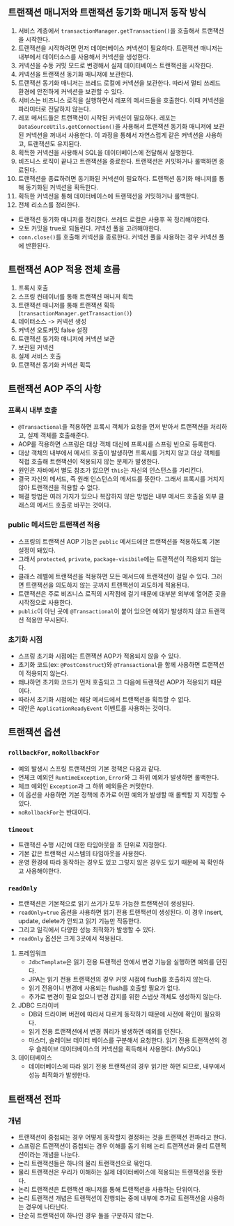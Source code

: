 ## 트랜잭션 매니저와 트랜잭션 동기화 매니저 동작 방식
1. 서비스 계층에서 `transactionManager.getTransaction()`을 호출해서 트랜잭션을 시작한다.
2. 트랜잭션을 시작하려면 먼저 데이터베이스 커넥션이 필요하다. 트랜잭션 매니저는 내부에서 데이터소스를 사용해서 커넥션을 생성한다.
3. 커넥션을 수동 커밋 모드로 변경해서 실제 데이터베이스 트랜잭션을 시작한다.
4. 커넥션을 트랜잭션 동기화 매니저에 보관한다.
5. 트랜잭션 동기화 매니저는 쓰레드 로컬에 커넥션을 보관한다. 따라서 멀티 쓰레드 환경에 안전하게 커넥션을 보관할 수 있다.
6. 서비스는 비즈니스 로직을 실행하면서 레포의 메서드들을 호출한다. 이때 커넥션을 파라미터로 전달하지 않는다.
7. 레포 메서드들은 트랜잭션이 시작된 커넥션이 필요하다. 레포는 `DataSourceUtils.getConnection()`을 사용해서 트랜잭션 동기화 매니저에 보관된 커넥션을 꺼내서 사용한다. 이 과정을 통해서 자연스럽게 같은 커넥션을 사용하고, 트랜잭션도 유지된다.
8. 획득한 커넥션을 사용해서 SQL을 데이터베이스에 전달해서 실행한다.
9. 비즈니스 로직이 끝나고 트랜잭션을 종료한다. 트랜잭션은 커밋하거나 롤백하면 종료된다.
10. 트랜잭션을 종료하려면 동기화된 커넥션이 필요하다. 트랜잭션 동기화 매니저를 통해 동기화된 커넥션을 획득한다.
11. 획득한 커넥션을 통해 데이터베이스에 트랜잭션을 커밋하거나 롤백한다.
12. 전체 리소스를 정리한다.
  - 트랜잭션 동기화 매니저를 정리한다. 쓰레드 로컬은 사용후 꼭 정리해야한다.
  - 오토 커밋을 true로 되돌린다. 커넥션 풀을 고려해야한다.
  - `conn.close()`를 호출해 커넥션을 종료한다. 커넥션 풀을 사용하는 경우 커넥션 풀에 반환된다.

## 트랜잭션 AOP 적용 전체 흐름
1. 프록시 호출
2. 스프링 컨테이너를 통해 트랜잭션 매니저 획득
3. 트랜잭션 매니저를 통해 트랜잭션 획득 (`transactionManager.getTransaction()`)
4. 데이터소스 -> 커넥션 생성
5. 커넥션 오토커밋 false 설정
6. 트랜잭션 동기화 매니저에 커넥션 보관
7. 보관된 커넥션
8. 실제 서비스 호출
9. 트랜잭션 동기화 커넥션 획득

## 트랜잭션 AOP 주의 사항
### 프록시 내부 호출
- `@Transactional`을 적용하면 프록시 객체가 요청을 먼저 받아서 트랜잭션을 처리하고, 실제 객체를 호출해준다.
- AOP를 적용하면 스프링은 대상 객체 대신에 프록시를 스프링 빈으로 등록한다.
- 대상 객체의 내부에서 메서드 호출이 발생하면 프록시를 거치지 않고 대상 객체를 직접 호출해 트랜잭션이 적용되지 않는 문제가 발생한다.
- 원인은 자바에서 별도 참조가 없으면 `this`는 자신의 인스턴스를 가리킨다.
- 결국 자신의 메서드, 즉 원래 인스턴스의 메서드를 뜻한다. 그래서 프록시를 거치지 않아 트랜잭션을 적용할 수 없다.
- 해결 방법은 여러 가지가 있으나 복잡하지 않은 방법은 내부 메서드 호출을 외부 클래스의 메서드 호출로 바꾸는 것이다.

### public 메서드만 트랜잭션 적용
- 스프링의 트랜잭션 AOP 기능은 `public` 메서드에만 트랜잭션을 적용하도록 기본 설정이 돼있다.
- 그래서 `protected`, `private`, `package-visibile`에는 트랜잭션이 적용되지 않는다.
- 클래스 레벨에 트랜잭션을 적용하면 모든 메서드에 트랜잭션이 걸릴 수 있다. 그러면 트랜잭션을 의도하지 않는 곳까지 트랜잭션이 과도하게 적용된다.
- 트랜잭션은 주로 비즈니스 로직의 시작점에 걸기 때문에 대부분 외부에 열어준 곳을 시작점으로 사용한다.
- `public`이 아닌 곳에 `@Transactional`이 붙어 있으면 예외가 발생하지 않고 트랜잭션 적용만 무시된다.

### 초기화 시점
- 스프링 초기화 시점에는 트랜잭션 AOP가 적용되지 않을 수 있다.
- 초기화 코드(ex: `@PostConstruct`)와 `@Transactional`을 함께 사용하면 트랜잭션이 적용되지 않는다.
- 왜냐하면 초기화 코드가 먼저 호출되고 그 다음에 트랜잭션 AOP가 적용되기 때문이다.
- 따라서 초기화 시점에는 해당 메서드에서 트랜잭션을 획득할 수 없다.
- 대안은 `ApplicationReadyEvent` 이벤트를 사용하는 것이다.

## 트랜잭션 옵션
### `rollbackFor`, `noRollbackFor`
- 예외 발생시 스프링 트랜잭션의 기본 정책은 다음과 같다.
- 언체크 예외인 `RuntimeException`, `Error`와 그 하위 예외가 발생하면 롤백한다.
- 체크 예외인 `Exception`과 그 하위 예외들은 커밋한다.
- 이 옵션을 사용하면 기본 정책에 추가로 어떤 예외가 발생할 때 롤백할 지 지정할 수 있다.
- `noRollbackFor`는 반대이다.

### `timeout`
- 트랜잭션 수행 시간에 대한 타임아웃을 초 단위로 지정한다.
- 기본 값은 트랜잭션 시스템의 타임아웃을 사용한다.
- 운영 환경에 따라 동작하는 경우도 있꼬 그렇지 않은 경우도 있기 때문에 꼭 확인하고 사용해야한다.

### `readOnly`
- 트랜잭션은 기본적으로 읽기 쓰기가 모두 가능한 트랜잭션이 생성된다.
- `readOnly=true` 옵션을 사용하면 읽기 전용 트랜잭션이 생성된다. 이 경우 insert, update, delete가 안되고 읽기 기능만 작동한다.
- 그리고 일긱에서 다양한 성능 최적화가 발생할 수 있다.
- `readOnly` 옵션은 크게 3곳에서 적용된다.

1. 프레임워크
    - `JdbcTemplate`은 읽기 전용 트랜잭션 안에서 변경 기능을 실행하면 예외를 던진다.
    - JPA는 읽기 전용 트랜잭션의 경우 커밋 시점에 flush를 호출하지 않는다.
    - 읽기 전용이니 변경에 사용되는 flush를 호출할 필요가 없다.
    - 추가로 변경이 필요 없으니 변경 감지를 위한 스냅샷 객체도 생성하지 않는다.
2. JDBC 드라이버
    - DB와 드라이버 버전에 따라서 다르게 동작하기 때문에 사전에 확인이 필요하다.
    - 읽기 전용 트랜잭션에서 변경 쿼리가 발생하면 예외를 던진다.
    - 마스터, 슬레이브 데이터 베이스를 구분해서 요청한다. 읽기 전용 트랜잭션의 경우 슬레이브 데이터베이스의 커넥션을 획득해서 사용한다. (MySQL)
3. 데이터베이스
    - 데이터베이스에 따라 읽기 전용 트랜잭션의 경우 읽기만 하면 되므로, 내부에서 성능 최적화가 발생한다.

## 트랜잭션 전파
### 개념
- 트랜잭션이 중첩되는 경우 어떻게 동작할지 결정하는 것을 트랜잭션 전파라고 한다.
- 스프링은 트랜잭션이 중첩되는 경우 이해를 돕기 위해 논리 트랜잭션과 물리 트랜잭션이라는 개념을 나눈다.
- 논리 트랜잭션들은 하나의 물리 트랜잭션으로 묶인다.
- 물리 트랜잭션은 우리가 이해하는 실제 데이터베이스에 적용되는 트랜잭션을 뜻한다.
- 논리 트랜잭션은 트랜잭션 매니저를 통해 트랜잭션을 사용하는 단위이다.
- 논리 트랜잭션 개념은 트랜잭션이 진행되는 중에 내부에 추가로 트랜잭션을 사용하는 경우에 나타난다.
- 단순히 트랜잭션이 하나인 경우 둘을 구분하지 않는다.
